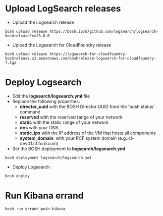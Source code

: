 # Upload LogSearch releases
* Upload the Logsearch release
```
bosh upload release https://bosh.io/d/github.com/logsearch/logsearch-boshrelease?v=23.0.0
```
* Upload the Logsearch for CloudFoundry release
```
bosh upload release https://logsearch-for-cloudfoundry-boshrelease.s3.amazonaws.com/boshrelease-logsearch-for-cloudfoundry-7.tgz
```
    
# Deploy Logsearch
* Edit the **logsearch/logsearch.yml** file
* Replace the following properties:
  * **director_uuid** with the BOSH Director UUID from the 'bosh status' command 
  * **reserved** with the reserved range of your network
  * **static** with the static range of your network
  * **dns** with your DNS
  * **static_ips** with the IP address of the VM that hosts all components
  * **system_domain**: with your PCF system domain (e.g.:cl-dev01.cf.ford.com)
* Set the BOSH deployment to **logsearch/logsearch.yml**
```
bosh deployment logsearch/logsearch.yml
```
* Deploy Logsearch
```
bosh deploy 
```

# Run Kibana errand
```
bosh run errand push-kibana
```
